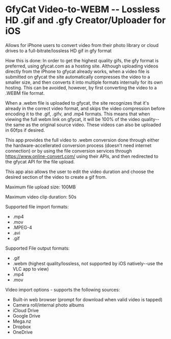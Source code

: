 # GfyCat Video-to-WEBM -- Lossless HD .gif and .gfy Creator/Uploader for iOS
Allows for iPhone users to convert video from their photo library or cloud drives to a full-bitrate/lossless HD gif in gfy format

How this is done:
In order to get the highest quality gifs, the gfy format is preferred, using gfycat.com as a hosting site. Although uploading videos directly from the iPhone to gfycat already works, when a video file is submitted on gfycat the site automatically compresses the video to a smaller size, and then converts it into multiple formats internally for its own hosting. This can be avoided, however, by first converting the video to a .WEBM file format.

When a .webm file is uploaded to gfycat, the site recognizes that it's already in the correct video format, and skips the video compression before encoding it to the .gif, .gifv, and .mp4 formats. This means that when viewing the full webm link on gfycat, it will be 100% of the video quality--the same as the original source video. These videos can also be uploaded in 60fps if desired.

This app provides the full video to .webm conversion done through either the hardware-accellerated conversion process (doesn't need internet connection) or by using the file conversion services through https://www.online-convert.com/ using their APIs, and then redirected to the gfycat API for the file upload.

This app also allows the user to edit the video duration and choose the desired section of the video to create a gif from.

Maximum file upload size: 100MB

Maximum video clip duration: 50s

Supported file import formats:
  - .mp4
  - .mov
  - .MPEG-4
  - .avi
  - .gif
  
Supported File output formats:
  - .gif
  - .webm (highest quality/lossless, not supported by iOS natively--use the VLC app to view)
  - .mp4
  - .mov

Video import options - supports the following sources:
  - Built-in web browser (prompt for download when valid video is tapped)
  - Camera roll/internal photo albums
  - iCloud Drive
  - Google Drive
  - Mega.nz
  - Dropbox
  - OneDrive
  
